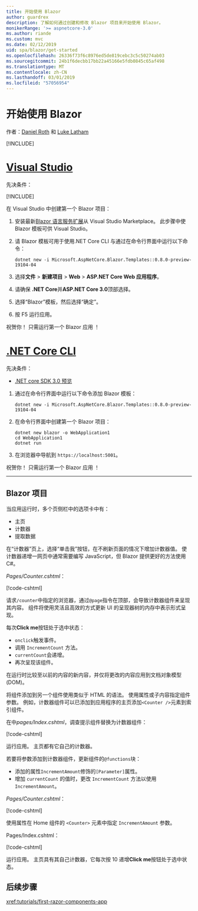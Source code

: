 ```yaml
---
title: 开始使用 Blazor
author: guardrex
description: 了解如何通过创建和修改 Blazor 项目来开始使用 Blazor。
monikerRange: '>= aspnetcore-3.0'
ms.author: riande
ms.custom: mvc
ms.date: 02/12/2019
uid: spa/blazor/get-started
ms.openlocfilehash: 26336f73f6c8976ed5de819cebc3c5c50274ab03
ms.sourcegitcommit: 24b1f6decbb17bb22a45166e5fdb0845c65af498
ms.translationtype: MT
ms.contentlocale: zh-CN
ms.lasthandoff: 03/01/2019
ms.locfileid: "57056954"
---
```

# <a name="get-started-with-blazor"></a>开始使用 Blazor

作者：[Daniel Roth](https://github.com/danroth27) 和 [Luke Latham](https://github.com/guardrex)

[!INCLUDE[](~/includes/razor-components-preview-notice.md)]

# <a name="visual-studiotabvisual-studio"></a>[Visual Studio](#tab/visual-studio)

先决条件：

[!INCLUDE[](~/includes/net-core-prereqs-vs-3.0.md)]

在 Visual Studio 中创建第一个 Blazor 项目：

1. 安装最新[Blazor 语言服务扩展](https://go.microsoft.com/fwlink/?linkid=870389)从 Visual Studio Marketplace。 此步骤中使 Blazor 模板可供 Visual Studio。
1. 请 Blazor 模板可用于使用.NET Core CLI 与通过在命令行界面中运行以下命令：

   ```console
   dotnet new -i Microsoft.AspNetCore.Blazor.Templates::0.8.0-preview-19104-04
   ```

1. 选择**文件** > **新建项目** > **Web** > **ASP.NET Core Web 应用程序**。
1. 请确保 **.NET Core**并**ASP.NET Core 3.0**顶部选择。
1. 选择“Blazor”模板，然后选择“确定”。
1. 按 F5  运行应用。

祝贺你！ 只需运行第一个 Blazor 应用 ！

<!--

# [Visual Studio Code](#tab/visual-studio-code)

Prerequisites:

[!INCLUDE[](~/includes/net-core-prereqs-vsc-3.0.md)]

To create your first Blazor project in Visual Studio Code:

1. Execute the following command in a command shell:

   ```console
   dotnet new blazor -o WebApplication1
   ```

1. Open the *WebApplication1* folder in Visual Studio Code.

1. Visual Studio code offers to create assets to build and debug the app, which includes the *tasks.json* and *launch.json* files. Select **Yes** to add the assets.

1. Execute the app using the Visual Studio Code debugger.

1. In a browser, navigate to `https://localhost:5001`.

Congratulations! You just ran your first Blazor app!

# [Visual Studio for Mac](#tab/visual-studio-mac)

.NET Core 3.0 will be supported with Visual Studio for Mac version 8.0 or later. Visual Studio for Mac version 8.0 Preview isn't available at this time.

Use the [.NET Core CLI version of this topic](xref:razor-components/get-started?tabs=netcore-cli) on macOS.

[!INCLUDE[](~/includes/net-core-prereqs-mac-3.0.md)]

To create your first project Blazor project in Visual Studio for Mac:

1. Select **File** > **New Solution** or **New Project**.
1. In the sidebar, select **.NET Core** > **App**.
1. Select **Blazor** and select **Next**.
1. The **Target Framework** defaults to **.NET Core 3.0**. Select **Next**.
1. In the **Project Name** field, enter `WebApplication1`. Select **Create**.
1. Select **Run** > **Run Without Debugging** to run the app *without the debugger*. Running with the debugger isn't supported at this time.

Congratulations! You just ran your first Blazor app!
-->

# <a name="net-core-clitabnetcore-cli"></a>[.NET Core CLI](#tab/netcore-cli/)

先决条件：

* [.NET core SDK 3.0 预览](https://dotnet.microsoft.com/download/dotnet-core/3.0)

1. 通过在命令行界面中运行以下命令添加 Blazor 模板：

   ```console
   dotnet new -i Microsoft.AspNetCore.Blazor.Templates::0.8.0-preview-19104-04
   ```

1. 在命令行界面中创建第一个 Blazor 项目：

   ```console
   dotnet new blazor -o WebApplication1
   cd WebApplication1
   dotnet run
   ```

1. 在浏览器中导航到 `https://localhost:5001`。

祝贺你！ 只需运行第一个 Blazor 应用 ！

---

## <a name="blazor-project"></a>Blazor 项目

当应用运行时，多个页侧栏中的选项卡中有：

* 主页
* 计数器
* 提取数据

在“计数器”页上，选择“单击我”按钮，在不刷新页面的情况下增加计数器值。 使计数器递增一网页中通常需要编写 JavaScript，但 Blazor 提供更好的方法使用C#。

*Pages/Counter.cshtml*：

[!code-cshtml[](get-started/samples_snapshot/3.x/Counter1.cshtml)]

请求`/counter`中指定的浏览器，通过`@page`指令在顶部，会导致计数器组件来呈现其内容。 组件将使用灵活且高效的方式更新 UI 的呈现器树的内存中表示形式呈现。

每次**Click me**按钮处于选中状态：

* `onclick`触发事件。
* 调用 `IncrementCount` 方法。
* `currentCount`会递增。
* 再次呈现该组件。

在运行时比较至以前的内容的新内容，并仅将更改的内容应用到文档对象模型 (DOM)。

将组件添加到另一个组件使用类似于 HTML 的语法。 使用属性或子内容指定组件参数。 例如，计数器组件可以已添加到应用程序的主页添加`<Counter />`元素到索引组件。

在中*pages/Index.cshtml*，调查提示组件替换为计数器组件：

[!code-cshtml[](get-started/samples_snapshot/3.x/Index1.cshtml?highlight=7)]

运行应用。 主页都有它自己的计数器。

若要将参数添加到计数器组件，更新组件的`@functions`块：

* 添加的属性`IncrementAmount`修饰的`[Parameter]`属性。
* 增加 `currentCount` 的值时，更改 `IncrementCount` 方法以使用 `IncrementAmount`。

*Pages/Counter.cshtml*：

[!code-cshtml[](get-started/samples_snapshot/3.x/Counter2.cshtml?highlight=4,8)]

使用属性在 Home 组件的 `<Counter>` 元素中指定 `IncrementAmount` 参数。

Pages/Index.cshtml：

[!code-cshtml[](get-started/samples_snapshot/3.x/Index2.cshtml)]

运行应用。 主页具有其自己计数器，它每次按 10 递增**Click me**按钮处于选中状态。

## <a name="next-steps"></a>后续步骤

<xref:tutorials/first-razor-components-app>
